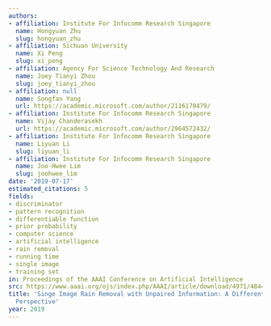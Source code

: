 ```yaml
---
authors:
- affiliation: Institute For Infocomm Research Singapore
  name: Hongyuan Zhu
  slug: hongyuan_zhu
- affiliation: Sichuan University
  name: Xi Peng
  slug: xi_peng
- affiliation: Agency For Science Technology And Research
  name: Joey Tianyi Zhou
  slug: joey_tianyi_zhou
- affiliation: null
  name: Songfan Yang
  url: https://academic.microsoft.com/author/2116170479/
- affiliation: Institute For Infocomm Research Singapore
  name: Vijay Chanderasekh
  url: https://academic.microsoft.com/author/2964572432/
- affiliation: Institute For Infocomm Research Singapore
  name: Liyuan Li
  slug: liyuan_li
- affiliation: Institute For Infocomm Research Singapore
  name: Joo-Hwee Lim
  slug: joohwee_lim
date: '2019-07-17'
estimated_citations: 5
fields:
- discriminator
- pattern recognition
- differentiable function
- prior probability
- computer science
- artificial intelligence
- rain removal
- running time
- single image
- training set
in: Proceedings of the AAAI Conference on Artificial Intelligence
src: https://www.aaai.org/ojs/index.php/AAAI/article/download/4971/4844
title: 'Singe Image Rain Removal with Unpaired Information: A Differentiable Programming
  Perspective'
year: 2019
---
```

